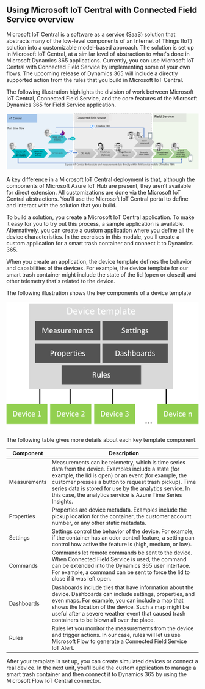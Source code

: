 ## Using Microsoft IoT Central with Connected Field Service overview

Microsoft IoT Central is a software as a service (SaaS) solution that abstracts many of the low-level components of an Internet of Things (IoT) solution into a customizable model-based approach. The solution is set up in Microsoft IoT Central, at a similar level of abstraction to what's done in Microsoft Dynamics 365 applications. Currently, you can use Microsoft IoT Central with Connected Field Service by implementing some of your own flows. The upcoming release of Dynamics 365 will include a directly supported action from the rules that you build in Microsoft IoT Central.

The following illustration highlights the division of work between Microsoft IoT Central, Connected Field Service, and the core features of the Microsoft Dynamics 365 for Field Service application.

![Enhanced Microsoft IoT Central integration](../media/1-ic-unit1.png)

A key difference in a Microsoft IoT Central deployment is that, although the components of Microsoft Azure IoT Hub are present, they aren't available for direct extension. All customizations are done via the Microsoft IoT Central abstractions. You'll use the Microsoft IoT Central portal to define and interact with the solution that you build.

To build a solution, you create a Microsoft IoT Central application. To make it easy for you to try out this process, a sample application is available. Alternatively, you can create a custom application where you define all the device characteristics. In the exercises in this module, you'll create a custom application for a smart trash container and connect it to Dynamics 365.

When you create an application, the device template defines the behavior and capabilities of the devices. For example, the device template for our smart trash container might include the state of the lid (open or closed) and other telemetry that's related to the device.

The following illustration shows the key components of a device template

![Template architecture](../media/2-ic-unit1.png)

The following table gives more details about each key template component.

<table>
<thead>
<th>Component</th>
<th>Description</th>
</thead>
<tbody>
<tr>
<td>Measurements</td>
<td>Measurements can be telemetry, which is time series data from the device. Examples include a state (for example, the lid is open) or an event (for example, the customer presses a button to request trash pickup). Time series data is stored for use by the analytics service. In this case, the analytics service is Azure Time Series Insights.</td>
</tr>
<tr>
<td>Properties</td>
<td>Properties are device metadata. Examples include the pickup location for the container, the customer account number, or any other static metadata.</td>
</tr>
<tr>
<td>Settings</td>
<td>Settings control the behavior of the device. For example, if the container has an odor control feature, a setting can control how active the feature is (high, medium, or low).</td>
</tr>
<tr>
<td>Commands</td>
<td>Commands let remote commands be sent to the device. When Connected Field Service is used, the command can be extended into the Dynamics 365 user interface. For example, a command can be sent to force the lid to close if it was left open.</td>
</tr>
<tr>
<td>Dashboards</td>
<td>Dashboards include tiles that have information about the device. Dashboards can include settings, properties, and even maps. For example, you can include a map that shows the location of the device. Such a map might be useful after a severe weather event that caused trash containers to be blown all over the place.</td>
</tr>
<tr>
<td>Rules</td>
<td>Rules let you monitor the measurements from the device and trigger actions. In our case, rules will let us use Microsoft Flow to generate a Connected Field Service IoT Alert.</td>
</tr>
</tbody>
</table>

After your template is set up, you can create simulated devices or connect a real device. In the next unit, you'll build the custom application to manage a smart trash container and then connect it to Dynamics 365 by using the Microsoft Flow IoT Central connector.
